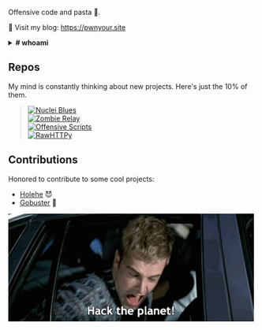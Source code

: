 Offensive code and pasta 🍝.

👾 Visit my blog: https://pwnyour.site

<details>
<summary><b># whoami</b></summary>
  
I work primarily as a SOC Analyst and Akamai technician, with additional experience on pentests and managing customer vulnerabilities on Tenable.

Besides english, my brain currently supports the following languages: 
- *Italiano*
- *Español*
- *Portugûes*
</details>

## Repos

My mind is constantly thinking about new projects. Here's just the 10% of them.

>[![Nuclei Blues](https://github-readme-stats.vercel.app/api/pin/?username=byt3loss&repo=Nuclei-Blues&theme=transparent)](https://github.com/byt3loss/Nuclei-Blues)<br>
>[![Zombie Relay](https://github-readme-stats.vercel.app/api/pin/?username=byt3loss&repo=ZombieRelay&theme=transparent)](https://github.com/byt3loss/ZombieRelay)<br>
>[![Offensive Scripts](https://github-readme-stats.vercel.app/api/pin/?username=byt3loss&repo=OffensiveScripts&theme=transparent)](https://github.com/byt3loss/OffensiveScripts)<br>
>[![RawHTTPy](https://github-readme-stats.vercel.app/api/pin/?username=byt3loss&repo=RawHTTPy&theme=transparent)](https://github.com/byt3loss/RawHTTPy)<br>

## Contributions

Honored to contribute to some cool projects:
- [Holehe](https://github.com/megadose/holehe) 😈 
- [Gobuster](https://github.com/OJ/gobuster) 👻

![](banner.gif)
